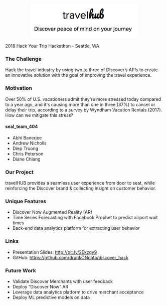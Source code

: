 <p align="center">
<img src="travel_hub.png" width=350>
  
2018 Hack Your Trip Hackathon - Seattle, WA

### The Challenge
Hack the travel industry by using two to three of Discover’s APIs to create an innovative solution with the goal of improving the travel experience.

### Motivation
Over 50% of U.S. vacationers admit they're more stressed today compared to a year ago, and it's causing more than one in three (37%) to cancel or delay their trip, according to a survey by Wyndham Vacation Rentals (2017). How can we mitigate this stress?

#### seal_team_404
* Abhi Banerjee
* Andrew Nicholls
* Diep Truong
* Chris Peterson
* Diane Chiang

### Our Project
travelHUB provides a seamless user experience from door to seat, while reinforcing the Discover brand & collecting insight on customer behavior.

### Unique Features
* Discover Now Augmented Reality (AR)
* Time Series Forecasting with Facebook Prophet to predict airport wait times
* Back-end data analytics platform for extracting user behavior

### Links
- Presentation Slides: http://bit.ly/2Ekzqy9
- GitHub: https://github.com/drunkONdata/discover_hack

### Future Work
* Validate Discover Merchants with user feedback
* Deploy “Discover Now” AR 
* Leverage data analytics platform to drive merchant acceptance
* Deploy ML predictive models on data
